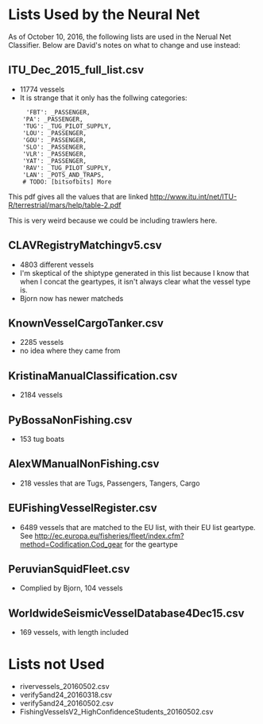 # Lists Used by the Neural Net
As of October 10, 2016, the following lists are used in the Nerual Net Classifier. Below are David's notes on what to change and use instead:

## ITU_Dec_2015_full_list.csv
 - 11774 vessels
 - It is strange that it only has the follwing categories:
```
     'FBT': _PASSENGER,
    'PA': _PASSENGER,
    'TUG': _TUG_PILOT_SUPPLY,
    'LOU': _PASSENGER,
    'GOU': _PASSENGER,
    'SLO': _PASSENGER,
    'VLR': _PASSENGER,
    'YAT': _PASSENGER,
    'RAV': _TUG_PILOT_SUPPLY,
    'LAN': _POTS_AND_TRAPS,
    # TODO: [bitsofbits] More 
```

This pdf gives all the values that are linked http://www.itu.int/net/ITU-R/terrestrial/mars/help/table-2.pdf

This is very weird because we could be including trawlers here.


## CLAVRegistryMatchingv5.csv
 - 4803 different vessels
 - I'm skeptical of the shiptype generated in this list because I know that when I concat the geartypes, it isn't always clear what the vessel type is.
 - Bjorn now has newer matcheds

## KnownVesselCargoTanker.csv
 - 2285 vessels
 - no idea where they came from

## KristinaManualClassification.csv
 - 2184 vessels


## PyBossaNonFishing.csv
 - 153 tug boats

## AlexWManualNonFishing.csv
 - 218 vessles that are Tugs, Passengers, Tangers, Cargo

## EUFishingVesselRegister.csv
 - 6489 vessels that are matched to the EU list, with their EU list geartype. See http://ec.europa.eu/fisheries/fleet/index.cfm?method=Codification.Cod_gear for the geartype

## PeruvianSquidFleet.csv
 - Complied by Bjorn, 104 vessels

## WorldwideSeismicVesselDatabase4Dec15.csv
 - 169 vessels, with length included



 # Lists not Used
 - rivervessels_20160502.csv
 - verify5and24_20160318.csv
 - verify5and24_20160502.csv
 - FishingVesselsV2_HighConfidenceStudents_20160502.csv
